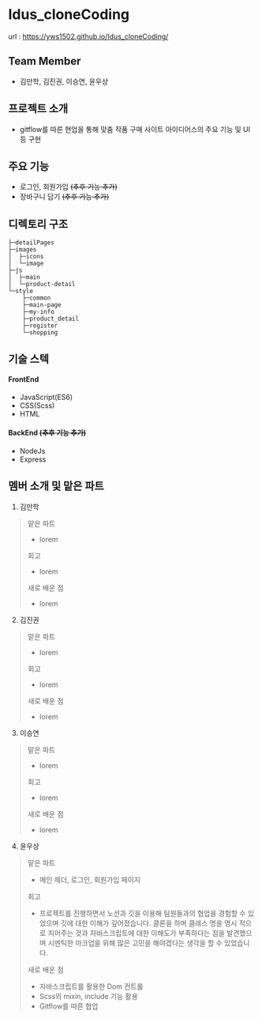 # Idus_cloneCoding
url : https://yws1502.github.io/Idus_cloneCoding/



## Team Member
- 김만학, 김진권, 이승연, 윤우상



## 프로젝트 소개
- gitflow를 따른 현업을 통해 맞춤 작품 구매 사이트 아이디어스의 주요 기능 및 UI 등 구현



## 주요 기능
- 로그인, 회원가입 ~~(추후 기능 추가)~~
- 장바구니 담기 ~~(추후 기능 추가)~~

## 디렉토리 구조
```
├─detailPages
├─images
│  ├─icons
│  └─image
├─js
│  ├─main
│  └─product-detail
└─style
    ├─common
    ├─main-page
    ├─my-info
    ├─product_detail
    ├─register
    └─shopping
```
## 기술 스텍
#### FrontEnd
- JavaScript(ES6)
- CSS(Scss)
- HTML

#### BackEnd ~~(추후 기능 추가)~~
- NodeJs
- Express



## 멤버 소개 및 맡은 파트

1. 김만학

> 맡은 파트
> - lorem
>
> 회고
> - lorem
> 
> 새로 배운 점
> - lorem

2. 김진권

> 맡은 파트
> - lorem
>
> 회고
> - lorem
> 
> 새로 배운 점
> - lorem

3. 이승연

> 맡은 파트
> - lorem
>
> 회고
> - lorem
> 
> 새로 배운 점
> - lorem

4. 윤우상

> 맡은 파트
> - 메인 헤더, 로그인, 회원가입 페이지
>
> 회고
> - 프로젝트를 진행하면서 노션과 깃을 이용해 팀원들과의 협업을 경험할 수 있었으며 깃에 대한 이해가 깊어졌습니다. 클론을 하며 클래스 명을 명시 적으로 지어주는 것과 자바스크립트에 대한 이해도가 부족하다는 점을 발견했으며 시멘틱한 마크업을 위해 많은 고민을 해야겠다는 생각을 할 수 있었습니다.
> 
> 새로 배운 점
> - 자바스크립트를 활용한 Dom 컨트롤
> - Scss의 mixin, include 기능 활용
> - Gitflow를 따른 협업
